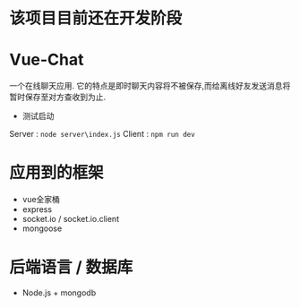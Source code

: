 # 该项目目前还在开发阶段

# Vue-Chat

一个在线聊天应用.
它的特点是即时聊天内容将不被保存,而给离线好友发送消息将暂时保存至对方查收到为止.

* 测试启动

Server : `node server\index.js`
Client : `npm run dev`

# 应用到的框架
* vue全家桶
* express
* socket.io / socket.io.client
* mongoose

# 后端语言 / 数据库
* Node.js + mongodb